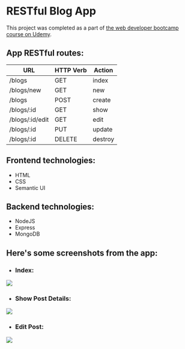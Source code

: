 # RESTful Blog App

This project was completed as a part of [the web developer bootcamp course on Udemy](https://www.udemy.com/the-web-developer-bootcamp/).

## App RESTful routes:

| **URL** | **HTTP Verb** |  **Action**|
|------------|-------------|------------|
| /blogs         | GET       | index  
| /blogs/new         | GET       | new   
| /blogs          | POST      | create   
| /blogs/:id      | GET       | show       
| /blogs/:id/edit | GET       | edit       
| /blogs/:id      | PUT | update    
| /blogs/:id      | DELETE    | destroy  


## Frontend technologies:

* HTML
* CSS
* Semantic UI

## Backend technologies:

* NodeJS
* Express
* MongoDB

## Here's some screenshots from the app:

* ### Index:
![](https://github.com/AymanSalah96/RESTfulBlogApp/blob/master/screenshots/Index%20Page.PNG)

* ### Show Post Details:
![](https://github.com/AymanSalah96/RESTfulBlogApp/blob/master/screenshots/Show%20Post%20Details%20Page.PNG)

* ### Edit Post:
![](https://github.com/AymanSalah96/RESTfulBlogApp/blob/master/screenshots/Edit%20Post%20Page.PNG)
